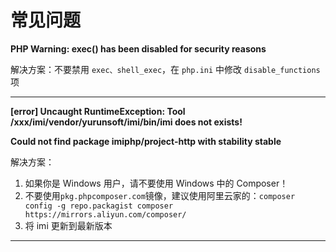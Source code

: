 # 常见问题

**PHP Warning:  exec() has been disabled for security reasons**

解决方案：不要禁用 `exec、shell_exec`，在 `php.ini` 中修改 `disable_functions` 项

---

**[error] Uncaught RuntimeException: Tool /xxx/imi/vendor/yurunsoft/imi/bin/imi does not exists!**

**Could not find package imiphp/project-http with stability stable**

解决方案：

1. 如果你是 Windows 用户，请不要使用 Windows 中的 Composer！
2. 不要使用`pkg.phpcomposer.com`镜像，建议使用阿里云家的：`composer config -g repo.packagist composer https://mirrors.aliyun.com/composer/`
3. 将 imi 更新到最新版本

---
